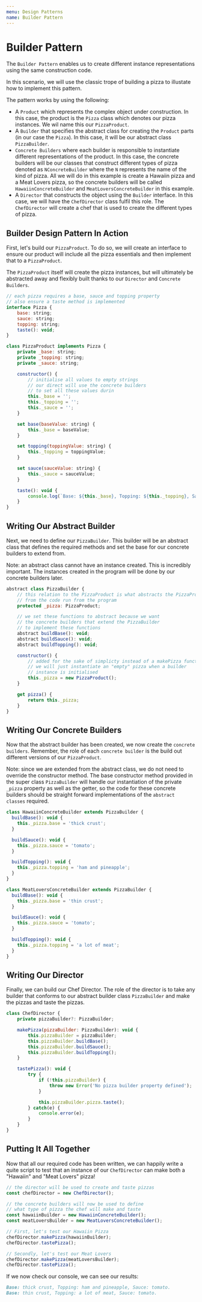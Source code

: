 ```yaml
---
menu: Design Patterns
name: Builder Pattern
---
```


# Builder Pattern

The `Builder Pattern` enables us to create different instance representations using the same construction code.

In this scenario, we will use the classic trope of building a pizza to illustate how to implement this pattern.

The pattern works by using the following:

- A `Product` which represents the complex object under construction. In this case, the product is the `Pizza` class which denotes our pizza instances. We wil name this our `PizzaProduct`.
- A `Builder` that specifies the abstract class for creating the `Product` parts (in our case the `Pizza`). In this case, it will be our abstract class `PizzaBuilder`.
- `Concrete Builders` where each builder is responsible to instantiate different representations of the product. In this case, the concrete builders will be our classes that construct different types of pizza denoted as `NConcreteBuilder` where the `N` represents the name of the kind of pizza. All we will do in this example is create a Hawaiin pizza and a Meat Lovers pizza, so the concrete builders will be called `HawaiinConcreteBuilder` and `MeatLoversConcreteBuilder` in this example.
- A `Director` that constructs the object using the `Builder` interface. In this case, we will have the `ChefDirector` class fulfil this role. The `ChefDirector` will create a chef that is used to create the different types of pizza.

## Builder Design Pattern In Action

First, let's build our `PizzaProduct`. To do so, we will create an interface to ensure our product will include all the pizza essentials and then implement that to a `PizzaProduct`.

The `PizzaProduct` itself will create the pizza instances, but will ultimately be abstracted away and flexibly built thanks to our `Director` and `Concrete Builders`.

```javascript
// each pizza requires a base, sauce and topping property
// also ensure a taste method is implemented
interface Pizza {
    base: string;
    sauce: string;
    topping: string;
    taste(): void;
}

class PizzaProduct implements Pizza {
    private _base: string;
    private _topping: string;
    private _sauce: string;

    constructor() {
        // initialise all values to empty strings
        // our direct will use the concrete builders
        // to set all these values durin
        this._base = '';
        this._topping = '';
        this._sauce = '';
    }

    set base(baseValue: string) {
        this._base = baseValue;
    }

    set topping(toppingValue: string) {
        this._topping = toppingValue;
    }

    set sauce(sauceValue: string) {
        this._sauce = sauceValue;
    }

    taste(): void {
        console.log(`Base: ${this._base}, Topping: ${this._topping}, Sauce: ${this._sauce}.`);
    }
}
```

## Writing Our Abstract Builder

Next, we need to define our `PizzaBuilder`. This builder will be an abstract class that defines the required methods and set the base for our concrete builders to extend from.

Note: an abstract class cannot have an instance created. This is incredibly important. The instances created in the program will be done by our concrete builders later.

```javascript
abstract class PizzaBuilder {
    // this relation to the PizzaProduct is what abstracts the PizzaProduct
    // from the code run from the program
    protected _pizza: PizzaProduct;

    // we set these functions to abstract because we want
    // the concrete builders that extend the PizzaBuilder
    // to implement these functions
    abstract buildBase(): void;
    abstract buildSauce(): void;
    abstract buildTopping(): void;

    constructor() {
        // added for the sake of simplicty instead of a makePizza function
        // we will just instantiate an "empty" pizza when a builder
        // instance is initialised
        this._pizza = new PizzaProduct();
    }

    get pizza() {
        return this._pizza;
    }
}
```

## Writing Our Concrete Builders

Now that the abstract builder has been created, we now create the `concrete builders`. Remember, the role of each `concrete builder` is the build out different versions of our `PizzaProduct`.

Note: since we are extended from the abstract class, we do not need to override the constructor method. The base constructor method provided in the super class `PizzaBuilder` will handle our instantiation of the private `_pizza` property as well as the getter, so the code for these concrete builders should be straight forward implementations of the `abstract classes` required.

```javascript
class HawaiinConcreteBuilder extends PizzaBuilder {
  buildBase(): void {
    this._pizza.base = 'thick crust';
  }

  buildSauce(): void {
    this._pizza.sauce = 'tomato';
  }

  buildTopping(): void {
    this._pizza.topping = 'ham and pineapple';
  }
}

class MeatLoversConcreteBuilder extends PizzaBuilder {
  buildBase(): void {
    this._pizza.base = 'thin crust';
  }

  buildSauce(): void {
    this._pizza.sauce = 'tomato';
  }

  buildTopping(): void {
    this._pizza.topping = 'a lot of meat';
  }
}
```

## Writing Our Director

Finally, we can build our Chef Director. The role of the director is to take any builder that conforms to our abstract builder class `PizzaBuilder` and make the pizzas and taste the pizzas.

```javascript
class ChefDirector {
    private pizzaBuilder?: PizzaBuilder;

    makePizza(pizzaBuilder: PizzaBuilder): void {
        this.pizzaBuilder = pizzaBuilder;
        this.pizzaBuilder.buildBase();
        this.pizzaBuilder.buildSauce();
        this.pizzaBuilder.buildTopping();
    }

    tastePizza(): void {
        try {
            if (!this.pizzaBuilder) {
                throw new Error('No pizza builder property defined');
            }

            this.pizzaBuilder.pizza.taste();
        } catch(e) {
            console.error(e);
        }
    }
}
```

## Putting It All Together

Now that all our required code has been written, we can happily write a quite script to test that an instance of our `ChefDirector` can make both a "Hawaiin" and "Meat Lovers" pizza!

```javascript
// the director will be used to create and taste pizzas
const chefDirector = new ChefDirector();

// the concrete builders will now be used to define
// what type of pizza the chef will make and taste
const hawaiinBuilder = new HawaiinConcreteBuilder();
const meatLoversBuilder = new MeatLoversConcreteBuilder();

// First, let's test our Hawaiin Pizza
chefDirector.makePizza(hawaiinBuilder);
chefDirector.tastePizza();

// Secondly, let's test our Meat Lovers
chefDirector.makePizza(meatLoversBuilder);
chefDirector.tastePizza();
```

If we now check our console, we can see our results:

```md
Base: thick crust, Topping: ham and pineapple, Sauce: tomato.
Base: thin crust, Topping: a lot of meat, Sauce: tomato.
```
